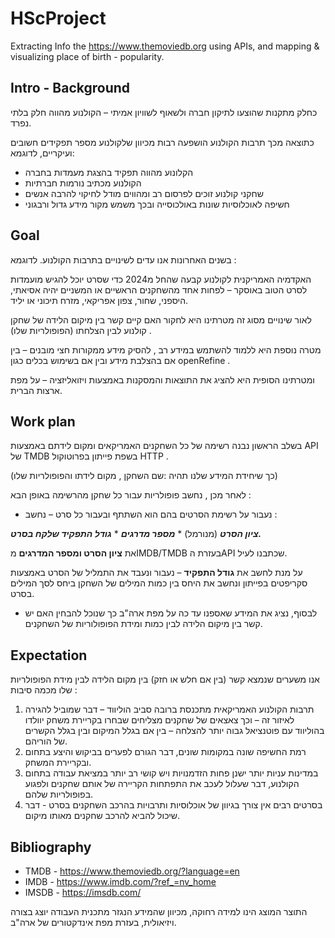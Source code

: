 # HScProject
Extracting Info the https://www.themoviedb.org using APIs, and mapping & visualizing place of birth - popularity.
 ## Intro - Background
כחלק מתקנות שהוצעו לתיקון חברה ולשאוף לשוויון אמיתי – הקולנוע מהווה חלק בלתי נפרד. 

כתוצאה מכך תרבות הקולנוע הושפעה רבות מכיוון שלקולנוע מספר תפקידים חשובים ועיקריים, לדוגמא:
- הקלונוע מהווה תפקיד בהצגת מעמדות בחברה
- הקולנוע מכתיב נורמות חברתיות
- שחקני קולנוע זוכים לפרסום רב ומהווים מודל לחיקוי להרבה אנשים
- חשיפה לאוכלוסיות שונות באולכוסייה ובכך משמש מקור מידע גדול ורבגוני

## Goal

בשנים האחרונות אנו עדים לשינויים בתרבות הקולנוע. לדוגמא :

האקדמיה האמריקנית לקולנוע קבעה שהחל מ2024 כדי שסרט יוכל להגיש מועמדות לסרט הטוב באוסקר –
לפחות אחד מהשחקנים הראשיים או המשניים יהיה אסיאתי, היספני, שחור, צפון אפריקאי, מזרח תיכוני או 
יליד. 

לאור שינויים מסוג זה מטרתינו היא לחקור האם קיים קשר בין מיקום הלידה של שחקן קולנוע לבין הצלחתו (הפופולריות שלו) .

מטרה נוספת היא ללמוד להשתמש במידע רב , להסיק מידע ממקורות חצי מובנים – בין אם בהצלבת מידע ובין אם בשימוש בכלים כגון openRefine .

ומטרתינו הסופית היא להציג את התוצאות והמסקנות באמצעות ויזואליזציה – על מפת ארצות הברית.

## Work plan

בשלב הראשון נבנה רשימה של כל השחקנים האמריקאים ומקום לידתם באמצעות API של TMDB בשפת פייתון בפרוטוקול HTTP .

(כך שיחידת המידע שלנו תהיה :שם השחקן , מקום לידתו והפופולריות שלו)

לאחר מכן , נחשב פופולריות עבור כל שחקן מהרשימה באופן הבא :

- נעבור על רשימת הסרטים בהם הוא השתתף ובעבור כל סרט – נחשב :

***ציון הסרט*** (מנורמל) * ***מספר מדרגים*** * ***גודל התפקיד שלקח בסרט.***

את **ציון הסרט ומספר המדרגים** מIMDB/TMDB בעזרת הAPI שכתבנו לעיל.
  
על מנת לחשב את **גודל התפקיד** – נעבור ונעבד את התמליל של הסרט באמצעות סקריפטים בפייתון ונחשב את היחס בין כמות המילים של השחקן ביחס לסך המילים בסרט.
  
- לבסוף, נציג את המידע שאספנו עד כה על מפת ארה"ב כך שנוכל להבחין האם יש קשר בין מיקום הלידה לבין כמות ומידת הפופולוריות של השחקנים.

## Expectation
אנו משערים שנמצא קשר (בין אם חלש או חזק) בין מקום הלידה לבין מידת הפופולריות שלו מכמה סיבות :

1. תרבות הקולנוע האמריקאית מתכנסת ברובה סביב הוליווד – דבר שמוביל להגירה לאיזור זה – וכך צאצאים של שחקנים מצליחים שבחרו בקריירת משחק יוולדו בהוליווד עם פוטנציאל גבוה יותר להצלחה – בין אם בגלל המיקום ובין בגלל הקשרים של הוריהם.
2. רמת החשיפה שונה במקומות שונים, דבר הגורם לפערים בביקוש והיצע בתחום ובקריירת המשחק.
3. במדינות עניות יותר ישנן פחות הזדמנויות ויש קושי רב יותר במציאת עבודה בתחום הקולנוע, דבר שעלול לעכב את התפתחות הקריירה של אותם שחקנים ולפגוע בפופולריות שלהם.
4. בסרטים רבים אין צורך בגיוון של אוכלוסיות ותרבויות בהרכב השחקנים בסרט - דבר שיכול להביא להרכב שחקנים מאותו מיקום.


## Bibliography

- TMDB - https://www.themoviedb.org/?language=en
- IMDB - https://www.imdb.com/?ref_=nv_home
- IMSDB - https://imsdb.com/

התוצר המוצג הינו למידה רחוקה, מכיוון שהמידע הנגזר מתכנית העבודה יוצג בצורה ויזיאולית, בעזרת מפת אינדקטורים של ארה"ב.
